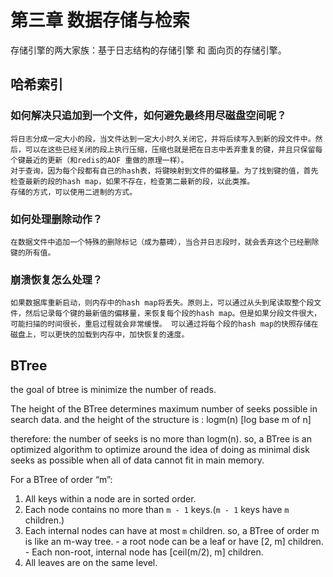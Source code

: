 # 第三章 数据存储与检索
存储引擎的两大家族：基于日志结构的存储引擎 和 面向页的存储引擎。
## 哈希索引

### 如何解决只追加到一个文件，如何避免最终用尽磁盘空间呢？
    将日志分成一定大小的段，当文件达到一定大小时久关闭它，并将后续写入到新的段文件中。然后，可以在这些已经关闭的段上执行压缩，压缩也就是把在日志中丢弃重复的键，并且只保留每个键最近的更新（和redis的AOF 重做的原理一样）。
    对于查询，因为每个段都有自己的hash表，将键映射到文件的偏移量。为了找到键的值，首先检查最新的段的hash map，如果不存在，检查第二最新的段，以此类推。
    存储的方式，可以使用二进制的方式。
### 如何处理删除动作？
    在数据文件中追加一个特殊的删除标记（成为墓碑），当合并日志段时，就会丢弃这个已经删除键的所有值。
### 崩溃恢复怎么处理？
    如果数据库重新启动，则内存中的hash map将丢失。原则上，可以通过从头到尾读取整个段文件，然后记录每个键的最新值的偏移量，来恢复每个段的hash map。但是如果分段文件很大，可能扫描的时间很长，重启过程就会非常缓慢。 可以通过将每个段的hash map的快照存储在磁盘上，可以更快的加载到内存中，加快恢复的速度。 



## BTree

the goal of btree is minimize the number of reads.

The height of the BTree determines maximum number of seeks possible in search data.
and the height of the structure is : logm(n) [log base m of n]

therefore: the number of seeks is no more than logm(n).
so, a BTree is an optimized algorithm to optimize around the idea of doing as minimal disk seeks as possible when all of data cannot fit in main memory.

For a BTree of order “m”:
1. All keys within a node are in sorted order.
2. Each node contains no more than `m - 1` keys.(`m - 1` keys have `m` children.)
3. Each internal nodes can have at most `m` children. so, a BTree of order m is like an m-way tree.
       -  a root node can be a leaf or have [2, m] children.
       -  Each non-root, internal node has [ceil(m/2), m] children.
4. All leaves are on the same level.




